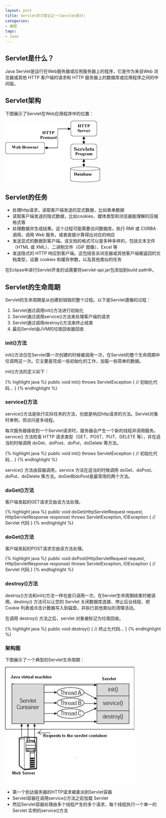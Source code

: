 ```yaml
---
layout: post
title: Servlet学习笔记之一(Servlet简介)
categories:
- 编程
tags:
- Java
---
```


## Servlet是什么？

Java Servlet是运行在Web服务器或应用服务器上的程序，它是作为来自Web 浏览器或其他 HTTP 客户端的请求和 HTTP 服务器上的数据库或应用程序之间的中间层。

## Servlet架构

下图展示了Servlet在Web应用程序中的位置：

![servlet架构](/img/servlet-arch.jpg)

## Servlet的任务

- 处理http请求，读取客户端发送的显式数据，比如表单数据
- 读取客户端发送的隐式数据，比如cookies、媒体类型和浏览器能理解的压缩格式等
- 处理数据并生成结果。这个过程可能需要访问数据库，执行 RMI 或 CORBA 调用，调用 Web 服务，或者直接计算得出对应的响应
- 发送显式的数据到客户端。该文档的格式可以是多种多样的，包括文本文件（HTML 或 XML）、二进制文件（GIF 图像）、Excel 等
- 发送隐式的 HTTP 响应到客户端。这包括告诉浏览器或其他客户端被返回的文档类型，设置 cookies 和缓存参数，以及其他类似的任务

在Eclipse中进行Servlet开发的话需要将servlet-api.jar包添加到build path中。

## Servlet的生命周期

Servlet的生命周期是从创建到销毁的整个过程。以下是Servlet遵循的过程：

1. Servlet通过调用init()方法进行初始化
2. Servlet通过调用service()方法来处理客户端的请求
3. Servlet通过调用destroy()方法来终止结束
4. 最后Servlet由JVM的垃圾回收器回收

### init()方法

init()方法仅在Servlet第一次创建的时候被调用一次，在Servlet的整个生命周期中仅调用这一次。它主要是完成一些初始化的工作，加载一些简单的数据。

init()方法的定义如下：

{% highlight java %}
public void init() throws ServletException {
  // 初始化代码...
}
{% endhighlight %}

### service()方法

service()方法是执行实际任务的方法，也就是响应http请求的方法。Servlet对象时单例，但访问是多线程。

每次服务器接收到一个Servlet请求时，服务器会产生一个新的线程并调用服务。service() 方法检查 HTTP 请求类型（GET、POST、PUT、DELETE 等），并在适当的时候调用 doGet、doPost、doPut，doDelete 等方法。

{% highlight java %}
public void init() throws ServletException {
  // 初始化代码...
}
{% endhighlight %}

service() 方法由容器调用，service 方法在适当的时候调用 doGet、doPost、doPut、doDelete 等方法。doGet和doPost是最常用的两个方法。

### doGet()方法

客户端发起的GET请求交由该方法处理。

{% highlight java %}
public void doGet(HttpServletRequest request,
                  HttpServletResponse response)
    throws ServletException, IOException {
    // Servlet 代码
}
{% endhighlight %}


### doGet()方法

客户端发起的POST请求交由该方法处理。

{% highlight java %}
public void doPost(HttpServletRequest request,
                   HttpServletResponse response)
    throws ServletException, IOException {
    // Servlet 代码
}
{% endhighlight %}

### destroy()方法

destroy()方法和init()方法一样也是只调用一次，在Servlet生命周期结束时被调用。destroy() 方法可以让您的 Servlet 关闭数据库连接、停止后台线程、把 Cookie 列表或点击计数器写入到磁盘，并执行其他类似的清理活动。

在调用 destroy() 方法之后，servlet 对象被标记为垃圾回收。

{% highlight java %}
public void destroy() {
  // 终止化代码...
}
{% endhighlight %}

### 架构图

下图展示了一个典型的Servlet生命周期：

![Servlet生命周期](/img/Servlet-LifeCycle.jpg)

- 第一个到达服务器的HTTP请求被委派到Servlet容器
- Servlet容器在调用service()方法之前加载 Servlet
- 然后Servlet容器处理由多个线程产生的多个请求，每个线程执行一个单一的 Servlet 实例的service()方法
